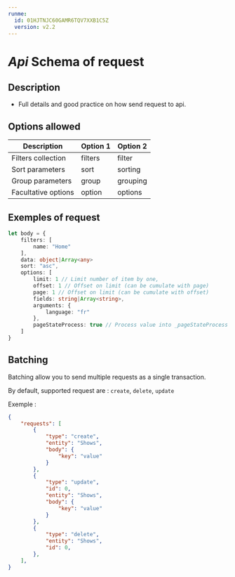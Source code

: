 ```yaml
---
runme:
  id: 01HJTNJC60GAMR6TQV7XXB1C5Z
  version: v2.2
---
```


# ___Api___ __Schema of request__

## Description

- Full details and good practice on how send request to api.

## Options allowed

| Description         | Option 1 | Option 2 |
| ------------------- | -------- | -------- |
| Filters collection  | filters  | filter   |
| Sort parameters     | sort     | sorting  |
| Group parameters    | group    | grouping |
| Facultative options | option   | options  |

## Exemples of request

```ts {"id":"01HJTNJC60GAMR6TQV7X27H5KQ"}
let body = {
    filters: [
        name: "Home"
    ],
    data: object|Array<any>
    sort: "asc",
    options: [
        limit: 1 // Limit number of item by one,
        offset: 1 // Offset on limit (can be cumulate with page)
        page: 1 // Offset on limit (can be cumulate with offset)
        fields: string|Array<string>,
        arguments: {
            language: "fr"
        },
        pageStateProcess: true // Process value into _pageStateProcess private methods to add _metadainfo...
    ]
}
```

## Batching

Batching allow you to send multiple requests as a single transaction.

By default, supported request are : `create`, `delete`, `update`

Exemple :

```json {"id":"01HM7MGZ911E1CACD7M8SVYH1Z"}
{
    "requests": [
        {
            "type": "create",
            "entity": "Shows",
            "body": {
                "key": "value"
            }
        },
        {
            "type": "update",
            "id": 0,
            "entity": "Shows",
            "body": {
                "key": "value"
            }
        },
        {
            "type": "delete",
            "entity": "Shows",
            "id": 0,
        },
    ],
}
```